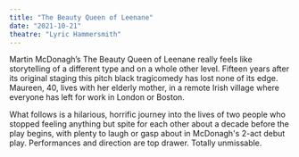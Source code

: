 ```yaml
---
title: "The Beauty Queen of Leenane"
date: "2021-10-21"
theatre: "Lyric Hammersmith"
---
```


Martin McDonagh’s The Beauty
Queen of Leenane really feels like storytelling of a different type
and on a whole other level. Fifteen years
after its original staging this
pitch black tragicomedy has
lost none of its edge. Maureen,
40, lives with her elderly mother,
in a remote Irish village where
everyone has left for work in
London or Boston.

What follows
is a hilarious, horrific journey
into the lives of two people
who stopped feeling anything
but spite for each other about
a decade before the play begins, with plenty to laugh or gasp about in McDonagh's 2-act debut play. Performances
and direction are top drawer.
Totally unmissable.
